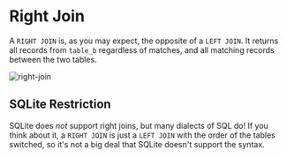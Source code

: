 # Right Join

A `RIGHT JOIN` is, as you may expect, the opposite of a `LEFT JOIN`. It returns all records from `table_b` regardless of matches, and all matching records between the two tables.

![right-join](https://i.imgur.com/LG6Y43j.png)

## SQLite Restriction

SQLite does *not* support right joins, but many dialects of SQL do! If you think about it, a `RIGHT JOIN` is just a `LEFT JOIN` with the order of the tables switched, so it's not a big deal that SQLite doesn't support the syntax.
